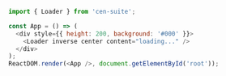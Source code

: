 <!--start-code-->

```js
import { Loader } from 'cen-suite';

const App = () => (
  <div style={{ height: 200, background: '#000' }}>
    <Loader inverse center content="loading..." />
  </div>
);
ReactDOM.render(<App />, document.getElementById('root'));
```

<!--end-code-->
